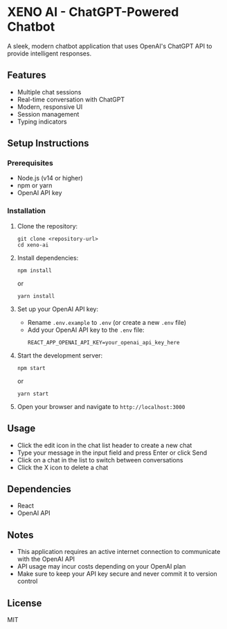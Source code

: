 # XENO AI - ChatGPT-Powered Chatbot

A sleek, modern chatbot application that uses OpenAI's ChatGPT API to provide intelligent responses.

## Features

- Multiple chat sessions
- Real-time conversation with ChatGPT
- Modern, responsive UI
- Session management
- Typing indicators

## Setup Instructions

### Prerequisites

- Node.js (v14 or higher)
- npm or yarn
- OpenAI API key

### Installation

1. Clone the repository:
   ```
   git clone <repository-url>
   cd xeno-ai
   ```

2. Install dependencies:
   ```
   npm install
   ```
   or
   ```
   yarn install
   ```

3. Set up your OpenAI API key:
   - Rename `.env.example` to `.env` (or create a new `.env` file)
   - Add your OpenAI API key to the `.env` file:
     ```
     REACT_APP_OPENAI_API_KEY=your_openai_api_key_here
     ```

4. Start the development server:
   ```
   npm start
   ```
   or
   ```
   yarn start
   ```

5. Open your browser and navigate to `http://localhost:3000`

## Usage

- Click the edit icon in the chat list header to create a new chat
- Type your message in the input field and press Enter or click Send
- Click on a chat in the list to switch between conversations
- Click the X icon to delete a chat

## Dependencies

- React
- OpenAI API

## Notes

- This application requires an active internet connection to communicate with the OpenAI API
- API usage may incur costs depending on your OpenAI plan
- Make sure to keep your API key secure and never commit it to version control

## License

MIT

